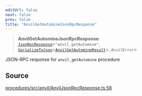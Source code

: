 ```yaml
---
editUrl: false
next: false
prev: false
title: "AnvilGetAutomineJsonRpcResponse"
---
```


> **AnvilGetAutomineJsonRpcResponse**: [`JsonRpcResponse`](/reference/tevm/jsonrpc/type-aliases/jsonrpcresponse/)\<`"anvil_getAutomine"`, [`SerializeToJson`](/reference/tevm/procedures/type-aliases/serializetojson/)\<[`AnvilGetAutomineResult`](/reference/tevm/actions/type-aliases/anvilgetautomineresult/)\>, `AnvilError`\>

JSON-RPC response for `anvil_getAutomine` procedure

## Source

[procedures/src/anvil/AnvilJsonRpcResponse.ts:58](https://github.com/evmts/tevm-monorepo/blob/main/packages/procedures/src/anvil/AnvilJsonRpcResponse.ts#L58)
